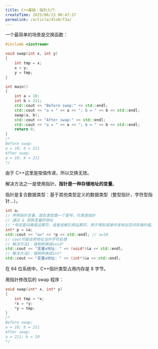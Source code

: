 ```yaml
---
title: C++基础：指针入门
createTime: 2025/06/23 00:47:37
permalink: /article/4lo8rf3a/
---
```

一个最简单的场景是交换函数：

```cpp
#include <iostream>

void swap(int x, int y)
{
	int tmp = x;
	x = y;
	y = tmp;
}

int main()
{
	int a = 10;
	int b = 211;
	std::cout << "Before swap:" << std::endl;
	std::cout << "a = " << a << "; b = " << b << std::endl;
	swap(a, b); 
	std::cout << "After swap:" << std::endl;
	std::cout << "a = " << a << "; b = " << b << std::endl;
	return 0;
}
/*
Before swap:
a = 10; b = 211
After swap:
a = 10; b = 211
*/
```

由于 C++这里是按值传递，所以交换无效。

解决方法之一是使用指针。**指针是一种存储地址的变量**。

指针是复合数据类型：基于其他类型定义的数据类型（整型指针，字符型指针...）。

```cpp
int a;
// 声明指针变量，就在类型跟一个星号，代表是指针
// 通过 & 获取变量的地址
// *号还是间接值运算符，或者说解引用运算符，用于得到或操作该地址空间存储的值。
int* p = &a;
std::cout << "a=" << *p << std::endl; // a=10
// cout可能会把地址当作字符处理
// 解决方法1：强制转换成void*
std::cout << "变量a地址: " << (void*)&a << std::endl;
// 解决方法2：强制转换成int*
std::cout << "变量a地址: " << (int*)&a << std::endl;
```

在 64 位系统中，C++指针类型占用内存是 8 字节。

用指针修改后的 swap 程序：

```cpp
void swap(int* x, int* y)
{
	int tmp = *x;
	*x = *y;
	*y = tmp;
}
/*
Before swap:
a = 10; b = 211
After swap:
a = 211; b = 10
*/
```

